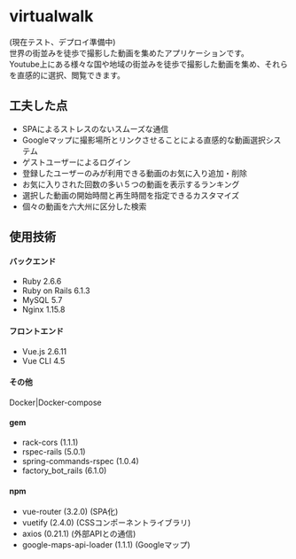 # virtualwalk

(現在テスト、デプロイ準備中)  
世界の街並みを徒歩で撮影した動画を集めたアプリケーションです。  
Youtube上にある様々な国や地域の街並みを徒歩で撮影した動画を集め、それらを直感的に選択、閲覧できます。

## 工夫した点
* SPAによるストレスのないスムーズな通信  
* Googleマップに撮影場所とリンクさせることによる直感的な動画選択システム  
* ゲストユーザーによるログイン  
* 登録したユーザーのみが利用できる動画のお気に入り追加・削除  
* お気に入りされた回数の多い５つの動画を表示するランキング  
* 選択した動画の開始時間と再生時間を指定できるカスタマイズ  
* 個々の動画を六大州に区分した検索  

## 使用技術
#### バックエンド
* Ruby 2.6.6  
* Ruby on Rails 6.1.3  
* MySQL 5.7  
* Nginx 1.15.8  
#### フロントエンド
* Vue.js 2.6.11
* Vue CLI 4.5
#### その他
Docker|Docker-compose
#### gem
* rack-cors (1.1.1)  
* rspec-rails (5.0.1)  
* spring-commands-rspec (1.0.4)  
* factory_bot_rails (6.1.0)  

#### npm
* vue-router (3.2.0) (SPA化)
* vuetify (2.4.0) (CSSコンポーネントライブラリ)
* axios (0.21.1) (外部APIとの通信)
* google-maps-api-loader (1.1.1) (Googleマップ)